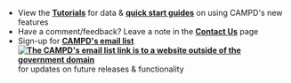 - View the **[Tutorials](https://campd-stg.app.cloud.gov/help-support/tutorials "Link")** for data & **[quick start guides](https://api.epa.gov/easey/staging/content-mgmt/campd/documents/CustomDataDownload-QuickStartGuide.pdf "Link")** on using CAMPD's new features
- Have a comment/feedback? Leave a note in the **[Contact Us](https://campd-stg.app.cloud.gov/help-support/contact-us "Link")** page
- Sign-up for **[CAMPD's email list ![The CAMPD's email list link is to a website outside of the government domain](https://api.epa.gov/easey/staging/content-mgmt/images/epa-exit.svg "The CAMPD's email list link is to a website outside of the government domain")](https://lp.constantcontactpages.com/su/SmTSbfJ "Link")** for updates on future releases & functionality
